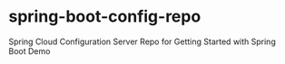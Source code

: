 # spring-boot-config-repo
Spring Cloud Configuration Server Repo for Getting Started with Spring Boot Demo
